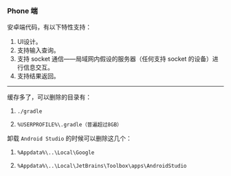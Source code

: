 ### Phone 端

安卓端代码，有以下特性支持：

1. UI设计。
2. 支持输入查询。
3. 支持 socket 通信——局域网内假设的服务器（任何支持 socket 的设备）进行信息交互。
4. 支持结果返回。





------



缓存多了，可以删除的目录有：

1. `./gradle`

2. `%USERPROFILE%\.gradle（普遍超过8GB）`



卸载 `Android Studio` 的时候可以删除这几个：

1. `%Appdata%\..\Local\Google`

2. `%Appdata%\..\Local\JetBrains\Toolbox\apps\AndroidStudio`

